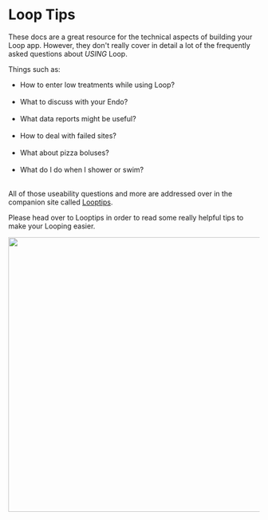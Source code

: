 # Loop Tips

These docs are a great resource for the technical aspects of building your Loop app.  However, they don't really cover in detail a lot of the frequently asked questions about *USING* Loop. 

Things such as:

* How to enter low treatments while using Loop?</br></br>
* What to discuss with your Endo?</br></br>
* What data reports might be useful?</br></br>
* How to deal with failed sites?</br></br>
* What about pizza boluses?</br></br>
* What do I do when I shower or swim?</br></br>

All of those useability questions and more are addressed over in the companion site called [Looptips](https://looptips.org).  

Please head over to Looptips in order to read some really helpful tips to make your Looping easier.

<p align="center">
<img src="../img/looptips.png" width="550">
</p> 
